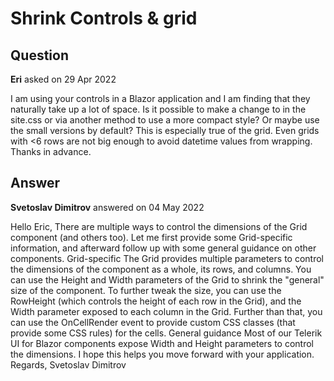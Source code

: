 # Shrink Controls & grid

## Question

**Eri** asked on 29 Apr 2022

I am using your controls in a Blazor application and I am finding that they naturally take up a lot of space. Is it possible to make a change to in the site.css or via another method to use a more compact style? Or maybe use the small versions by default? This is especially true of the grid. Even grids with <6 rows are not big enough to avoid datetime values from wrapping. Thanks in advance.

## Answer

**Svetoslav Dimitrov** answered on 04 May 2022

Hello Eric, There are multiple ways to control the dimensions of the Grid component (and others too). Let me first provide some Grid-specific information, and afterward follow up with some general guidance on other components. Grid-specific The Grid provides multiple parameters to control the dimensions of the component as a whole, its rows, and columns. You can use the Height and Width parameters of the Grid to shrink the "general" size of the component. To further tweak the size, you can use the RowHeight (which controls the height of each row in the Grid), and the Width parameter exposed to each column in the Grid. Further than that, you can use the OnCellRender event to provide custom CSS classes (that provide some CSS rules) for the cells. General guidance Most of our Telerik UI for Blazor components expose Width and Height parameters to control the dimensions. I hope this helps you move forward with your application. Regards, Svetoslav Dimitrov
